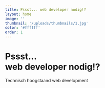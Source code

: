 ```yaml
---
title: Pssst... web developer nodig!?
layout: home
image: ''
thumbnail: '/uploads/thumbnails/1.jpg'
color: '#ffffff'
order: 1
---
```


# Pssst...<br />web developer nodig!?

Technisch hoogstaand web development